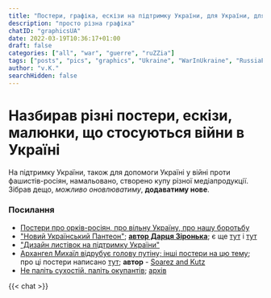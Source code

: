 ```yaml
---
title: "Постери, графіка, ескізи на підтримку України, для України, для Українців"
description: "просто різна графіка"
chatID: "graphicsUA"
date: 2022-03-19T10:36:17+01:00
draft: false
categories: ["all", "war", "guerre", "ruZZia"]
tags: ["posts", "pics", "graphics", "Ukraine", "WarInUkraine", "RussiaFascist"]
author: "v.K."
searchHidden: false
---
```


# Назбирав різні постери, ескізи, малюнки, що стосуються війни в Україні

На підтримку України, також для допомоги Україні у війні проти фашистів-росіян, намальовано, створено купу різної медіапродукції. Зібрав дещо, _можливо оновлюватиму_, **додаватиму нове**.

### Посилання

 - [Постери про орків-росіян, про вільну Україну, про нашу боротьбу](https://drive.google.com/drive/folders/1uLIjU1KMacERJxQYQ7jjrEtt1KvEiXFG)
 - ["Новий Український Пантеон"](https://drive.google.com/drive/folders/1n3RzuSJdHlAE4t9V1KQ-wRgkykk-kc2R); [**автор Дарця Зіронька**](https://www.instagram.com/dartsya_zironka); є ще [тут](https://twitter.com/iroboship/status/1503723455027503115) і [тут](https://twitter.com/mil_in_ua/status/1504867528304173058)
 - ["Дизайн листівок на підтримку України"](https://drive.google.com/drive/folders/1L1Hy3PTNd7Dd6tQmmVVlyHbrgYwIGMYC)
 - [Архангел Михаїл відрубує голову путіну; інші постери на цю тему](https://twitter.com/vovkband/status/1504491627712335877); про ці постери написано [тут](https://twitter.com/alexrewrew/status/1504504488970883077); **автор** - [Soarez and Kutz](https://www.instagram.com/soaresartwork/)
 - [Не паліть сухостій, паліть окупантів](https://mepr.gov.ua/news/39032.html); [архів](http://archive.today/sDzZQ)


{{< chat >}}
